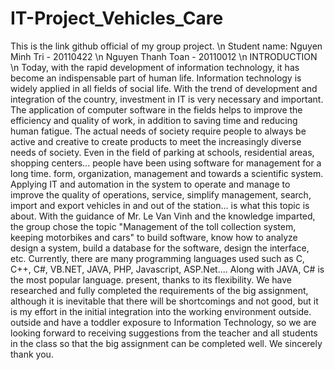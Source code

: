 # IT-Project_Vehicles_Care
This is the link github official of my group project. \n
Student name: Nguyen Minh Tri - 20110422 \n
              Nguyen Thanh Toan - 20110012 \n
INTRODUCTION \n
Today, with the rapid development of information technology, it has become an indispensable part of human life. Information technology is widely applied in all fields of social life. With the trend of development and integration of the country, investment in IT is very necessary and important. The application of computer software in the fields helps to improve the efficiency and quality of work, in addition to saving time and reducing human fatigue. 
The actual needs of society require people to always be active and creative to create products to meet the increasingly diverse needs of society. Even in the field of parking at schools, residential areas, shopping centers... people have been using software for management for a long time. form, organization, management and towards a scientific system. Applying IT and automation in the system to operate and manage to improve the quality of operations, service, simplify management, search, import and export vehicles in and out of the station... is what this topic is about.
With the guidance of Mr. Le Van Vinh and the knowledge imparted, the group chose the topic "Management of the toll collection system, keeping motorbikes and cars" to build software, know how to analyze design a system, build a database for the software, design the interface, etc. Currently, there are many programming languages used such as C, C++, C#, VB.NET, JAVA, PHP, Javascript, ASP.Net.... Along with JAVA, C# is the most popular language. present, thanks to its flexibility. 
We have researched and fully completed the requirements of the big assignment, although it is inevitable that there will be shortcomings and not good, but it is my effort in the initial integration into the working environment outside. outside and have a toddler exposure to Information Technology, so we are looking forward to receiving suggestions from the teacher and all students in the class so that the big assignment can be completed well. 
We sincerely thank you. 

